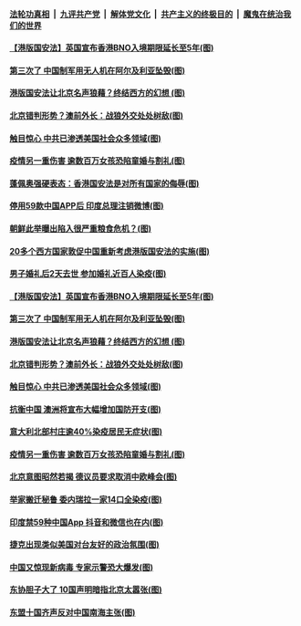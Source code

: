 

####  [法轮功真相](../../../../basic/blob/master/README.md?t=07020831) &nbsp;|&nbsp; [九评共产党](../../../../9ping.md/blob/master/README.md?t=07020831) &nbsp;|&nbsp; [解体党文化](../../../../jtdwh.md/blob/master/README.md?t=07020831)  &nbsp;|&nbsp; [共产主义的终极目的](../../../../gczydzjmd.md/blob/master/README.md?t=07020831) &nbsp;|&nbsp; [魔鬼在统治我们的世界](../../../../mgztzwmdsj.md/blob/master/README.md?t=07020831) 

#### [【港版国安法】英国宣布香港BNO入境期限延长至5年(图)](../pages/p9/938354.md?t=07020831) 

#### [第三次了 中国制军用无人机在阿尔及利亚坠毁(图)](../pages/p9/938311.md?t=07020831) 

#### [港版国安法让北京名声狼藉？终结西方的幻想 (图)](../pages/p9/938312.md?t=07020831) 

#### [北京错判形势？澳前外长：战狼外交处处树敌(图)](../pages/p9/938226.md?t=07020831) 

#### [触目惊心 中共已渗透美国社会众多领域(图)](../pages/p9/938273.md?t=07020831) 

#### [疫情另一重伤害 逾数百万女孩恐陷童婚与割礼(图)](../pages/p9/938213.md?t=07020831) 

#### [蓬佩奥强硬表态：香港国安法是对所有国家的侮辱(图)](../pages/p9/938372.md?t=07020831) 

#### [停用59款中国APP后 印度总理注销微博(图)](../pages/p9/938382.md?t=07020831) 

#### [朝鲜此举曝出陷入很严重粮食危机？(图)](../pages/p9/938335.md?t=07020831) 

#### [20多个西方国家敦促中国重新考虑港版国安法的实施(图)](../pages/p9/938381.md?t=07020831) 

#### [男子婚礼后2天去世 参加婚礼近百人染疫(图)](../pages/p9/938380.md?t=07020831) 

#### [【港版国安法】英国宣布香港BNO入境期限延长至5年(图)](../pages/p9/938354.md?t=07020831) 

#### [第三次了 中国制军用无人机在阿尔及利亚坠毁(图)](../pages/p9/938311.md?t=07020831) 

#### [港版国安法让北京名声狼藉？终结西方的幻想 (图)](../pages/p9/938312.md?t=07020831) 

#### [北京错判形势？澳前外长：战狼外交处处树敌(图)](../pages/p9/938226.md?t=07020831) 

#### [触目惊心 中共已渗透美国社会众多领域(图)](../pages/p9/938273.md?t=07020831) 

#### [抗衡中国 澳洲将宣布大幅增加国防开支(图)](../pages/p9/938285.md?t=07020831) 

#### [意大利北部村庄逾40%染疫居民无症状(图)](../pages/p9/938283.md?t=07020831) 

#### [疫情另一重伤害 逾数百万女孩恐陷童婚与割礼(图)](../pages/p9/938213.md?t=07020831) 

#### [北京意图昭然若揭 德议员要求取消中欧峰会(图)](../pages/p9/938263.md?t=07020831) 

#### [举家搬迁秘鲁 委内瑞拉一家14口全染疫(图)](../pages/p9/938224.md?t=07020831) 

#### [印度禁59种中国App 抖音和微信也在内(图)](../pages/p9/938221.md?t=07020831) 

#### [捷克出现类似美国对台友好的政治氛围(图)](../pages/p9/938220.md?t=07020831) 

#### [中国又惊现新病毒 专家示警恐大爆发(图)](../pages/p9/938188.md?t=07020831) 

#### [东协胆子大了 10国声明暗指北京太嚣张(图)](../pages/p9/938103.md?t=07020831) 

#### [东盟十国齐声反对中国南海主张(图)](../pages/p9/938151.md?t=07020831) 

